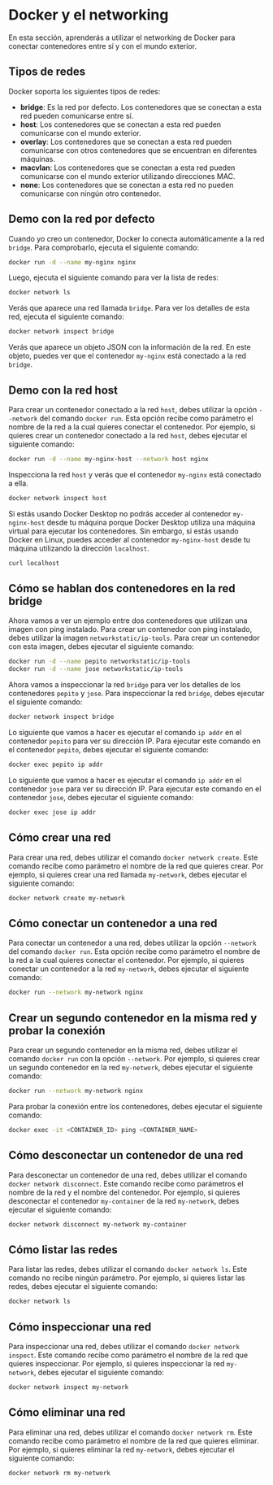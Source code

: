 # Docker y el networking

En esta sección, aprenderás a utilizar el networking de Docker para conectar contenedores entre sí y con el mundo exterior.

## Tipos de redes

Docker soporta los siguientes tipos de redes:

- **bridge**: Es la red por defecto. Los contenedores que se conectan a esta red pueden comunicarse entre sí.
- **host**: Los contenedores que se conectan a esta red pueden comunicarse con el mundo exterior.
- **overlay**: Los contenedores que se conectan a esta red pueden comunicarse con otros contenedores que se encuentran en diferentes máquinas.
- **macvlan**: Los contenedores que se conectan a esta red pueden comunicarse con el mundo exterior utilizando direcciones MAC.
- **none**: Los contenedores que se conectan a esta red no pueden comunicarse con ningún otro contenedor.

## Demo con la red por defecto

Cuando yo creo un contenedor, Docker lo conecta automáticamente a la red `bridge`. Para comprobarlo, ejecuta el siguiente comando:

```bash
docker run -d --name my-nginx nginx
```

Luego, ejecuta el siguiente comando para ver la lista de redes:

```bash
docker network ls
```

Verás que aparece una red llamada `bridge`. Para ver los detalles de esta red, ejecuta el siguiente comando:

```bash
docker network inspect bridge
```

Verás que aparece un objeto JSON con la información de la red. En este objeto, puedes ver que el contenedor `my-nginx` está conectado a la red `bridge`.

## Demo con la red host

Para crear un contenedor conectado a la red `host`, debes utilizar la opción `--network` del comando `docker run`. Esta opción recibe como parámetro el nombre de la red a la cual quieres conectar el contenedor. Por ejemplo, si quieres crear un contenedor conectado a la red `host`, debes ejecutar el siguiente comando:

```bash
docker run -d --name my-nginx-host --network host nginx
```

Inspecciona la red `host` y verás que el contenedor `my-nginx` está conectado a ella.

```bash
docker network inspect host
```

Si estás usando Docker Desktop no podrás acceder al contenedor `my-nginx-host` desde tu máquina porque Docker Desktop utiliza una máquina virtual para ejecutar los contenedores. Sin embargo, si estás usando Docker en Linux, puedes acceder al contenedor `my-nginx-host` desde tu máquina utilizando la dirección `localhost`.

```bash
curl localhost
```

## Cómo se hablan dos contenedores en la red bridge

Ahora vamos a ver un ejemplo entre dos contenedores que utilizan una imagen con ping instalado. Para crear un contenedor con ping instalado, debes utilizar la imagen `networkstatic/ip-tools`. Para crear un contenedor con esta imagen, debes ejecutar el siguiente comando:

```bash
docker run -d --name pepito networkstatic/ip-tools
docker run -d --name jose networkstatic/ip-tools
```

Ahora vamos a inspeccionar la red `bridge` para ver los detalles de los contenedores `pepito` y `jose`. Para inspeccionar la red `bridge`, debes ejecutar el siguiente comando:

```bash
docker network inspect bridge
```

Lo siguiente que vamos a hacer es ejecutar el comando `ip addr` en el contenedor `pepito` para ver su dirección IP. Para ejecutar este comando en el contenedor `pepito`, debes ejecutar el siguiente comando:

```bash
docker exec pepito ip addr
```

Lo siguiente que vamos a hacer es ejecutar el comando `ip addr` en el contenedor `jose` para ver su dirección IP. Para ejecutar este comando en el contenedor `jose`, debes ejecutar el siguiente comando:

```bash
docker exec jose ip addr
```



## Cómo crear una red

Para crear una red, debes utilizar el comando `docker network create`. Este comando recibe como parámetro el nombre de la red que quieres crear. Por ejemplo, si quieres crear una red llamada `my-network`, debes ejecutar el siguiente comando:

```bash
docker network create my-network
```

## Cómo conectar un contenedor a una red

Para conectar un contenedor a una red, debes utilizar la opción `--network` del comando `docker run`. Esta opción recibe como parámetro el nombre de la red a la cual quieres conectar el contenedor. Por ejemplo, si quieres conectar un contenedor a la red `my-network`, debes ejecutar el siguiente comando:

```bash
docker run --network my-network nginx
```

## Crear un segundo contenedor en la misma red y probar la conexión

Para crear un segundo contenedor en la misma red, debes utilizar el comando `docker run` con la opción `--network`. Por ejemplo, si quieres crear un segundo contenedor en la red `my-network`, debes ejecutar el siguiente comando:

```bash
docker run --network my-network nginx
```

Para probar la conexión entre los contenedores, debes ejecutar el siguiente comando:

```bash
docker exec -it <CONTAINER_ID> ping <CONTAINER_NAME>
```

## Cómo desconectar un contenedor de una red

Para desconectar un contenedor de una red, debes utilizar el comando `docker network disconnect`. Este comando recibe como parámetros el nombre de la red y el nombre del contenedor. Por ejemplo, si quieres desconectar el contenedor `my-container` de la red `my-network`, debes ejecutar el siguiente comando:

```bash
docker network disconnect my-network my-container
```

## Cómo listar las redes

Para listar las redes, debes utilizar el comando `docker network ls`. Este comando no recibe ningún parámetro. Por ejemplo, si quieres listar las redes, debes ejecutar el siguiente comando:

```bash
docker network ls
```

## Cómo inspeccionar una red

Para inspeccionar una red, debes utilizar el comando `docker network inspect`. Este comando recibe como parámetro el nombre de la red que quieres inspeccionar. Por ejemplo, si quieres inspeccionar la red `my-network`, debes ejecutar el siguiente comando:

```bash
docker network inspect my-network
```

## Cómo eliminar una red

Para eliminar una red, debes utilizar el comando `docker network rm`. Este comando recibe como parámetro el nombre de la red que quieres eliminar. Por ejemplo, si quieres eliminar la red `my-network`, debes ejecutar el siguiente comando:

```bash
docker network rm my-network
```
